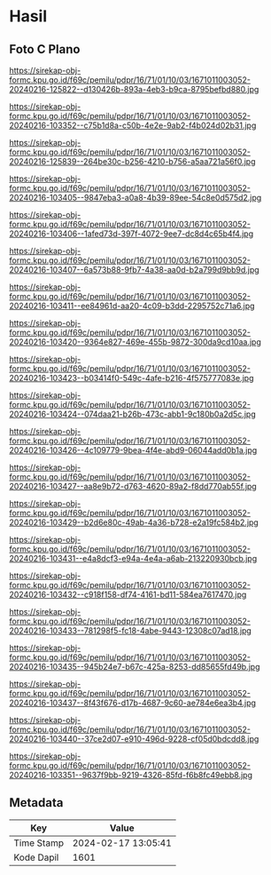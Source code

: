 # Hasil

## Foto C Plano

https://sirekap-obj-formc.kpu.go.id/f69c/pemilu/pdpr/16/71/01/10/03/1671011003052-20240216-125822--d130426b-893a-4eb3-b9ca-8795befbd880.jpg

https://sirekap-obj-formc.kpu.go.id/f69c/pemilu/pdpr/16/71/01/10/03/1671011003052-20240216-103352--c75b1d8a-c50b-4e2e-9ab2-f4b024d02b31.jpg

https://sirekap-obj-formc.kpu.go.id/f69c/pemilu/pdpr/16/71/01/10/03/1671011003052-20240216-125839--264be30c-b256-4210-b756-a5aa721a56f0.jpg

https://sirekap-obj-formc.kpu.go.id/f69c/pemilu/pdpr/16/71/01/10/03/1671011003052-20240216-103405--9847eba3-a0a8-4b39-89ee-54c8e0d575d2.jpg

https://sirekap-obj-formc.kpu.go.id/f69c/pemilu/pdpr/16/71/01/10/03/1671011003052-20240216-103406--1afed73d-397f-4072-9ee7-dc8d4c65b4f4.jpg

https://sirekap-obj-formc.kpu.go.id/f69c/pemilu/pdpr/16/71/01/10/03/1671011003052-20240216-103407--6a573b88-9fb7-4a38-aa0d-b2a799d9bb9d.jpg

https://sirekap-obj-formc.kpu.go.id/f69c/pemilu/pdpr/16/71/01/10/03/1671011003052-20240216-103411--ee84961d-aa20-4c09-b3dd-2295752c71a6.jpg

https://sirekap-obj-formc.kpu.go.id/f69c/pemilu/pdpr/16/71/01/10/03/1671011003052-20240216-103420--9364e827-469e-455b-9872-300da9cd10aa.jpg

https://sirekap-obj-formc.kpu.go.id/f69c/pemilu/pdpr/16/71/01/10/03/1671011003052-20240216-103423--b03414f0-549c-4afe-b216-4f575777083e.jpg

https://sirekap-obj-formc.kpu.go.id/f69c/pemilu/pdpr/16/71/01/10/03/1671011003052-20240216-103424--074daa21-b26b-473c-abb1-9c180b0a2d5c.jpg

https://sirekap-obj-formc.kpu.go.id/f69c/pemilu/pdpr/16/71/01/10/03/1671011003052-20240216-103426--4c109779-9bea-4f4e-abd9-06044add0b1a.jpg

https://sirekap-obj-formc.kpu.go.id/f69c/pemilu/pdpr/16/71/01/10/03/1671011003052-20240216-103427--aa8e9b72-d763-4620-89a2-f8dd770ab55f.jpg

https://sirekap-obj-formc.kpu.go.id/f69c/pemilu/pdpr/16/71/01/10/03/1671011003052-20240216-103429--b2d6e80c-49ab-4a36-b728-e2a19fc584b2.jpg

https://sirekap-obj-formc.kpu.go.id/f69c/pemilu/pdpr/16/71/01/10/03/1671011003052-20240216-103431--e4a8dcf3-e94a-4e4a-a6ab-213220930bcb.jpg

https://sirekap-obj-formc.kpu.go.id/f69c/pemilu/pdpr/16/71/01/10/03/1671011003052-20240216-103432--c918f158-df74-4161-bd11-584ea7617470.jpg

https://sirekap-obj-formc.kpu.go.id/f69c/pemilu/pdpr/16/71/01/10/03/1671011003052-20240216-103433--781298f5-fc18-4abe-9443-12308c07ad18.jpg

https://sirekap-obj-formc.kpu.go.id/f69c/pemilu/pdpr/16/71/01/10/03/1671011003052-20240216-103435--945b24e7-b67c-425a-8253-dd85655fd49b.jpg

https://sirekap-obj-formc.kpu.go.id/f69c/pemilu/pdpr/16/71/01/10/03/1671011003052-20240216-103437--8f43f676-d17b-4687-9c60-ae784e6ea3b4.jpg

https://sirekap-obj-formc.kpu.go.id/f69c/pemilu/pdpr/16/71/01/10/03/1671011003052-20240216-103440--37ce2d07-e910-496d-9228-cf05d0bdcdd8.jpg

https://sirekap-obj-formc.kpu.go.id/f69c/pemilu/pdpr/16/71/01/10/03/1671011003052-20240216-103351--9637f9bb-9219-4326-85fd-f6b8fc49ebb8.jpg


## Metadata

| Key        | Value               |
| ---------- | ------------------- |
| Time Stamp | 2024-02-17 13:05:41 |
| Kode Dapil | 1601                |



